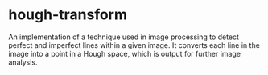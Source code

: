 # hough-transform
An implementation of a technique used in image processing to detect perfect and imperfect lines within a given image. It converts each line in the image into a point in a Hough space, which is output for further image analysis.
